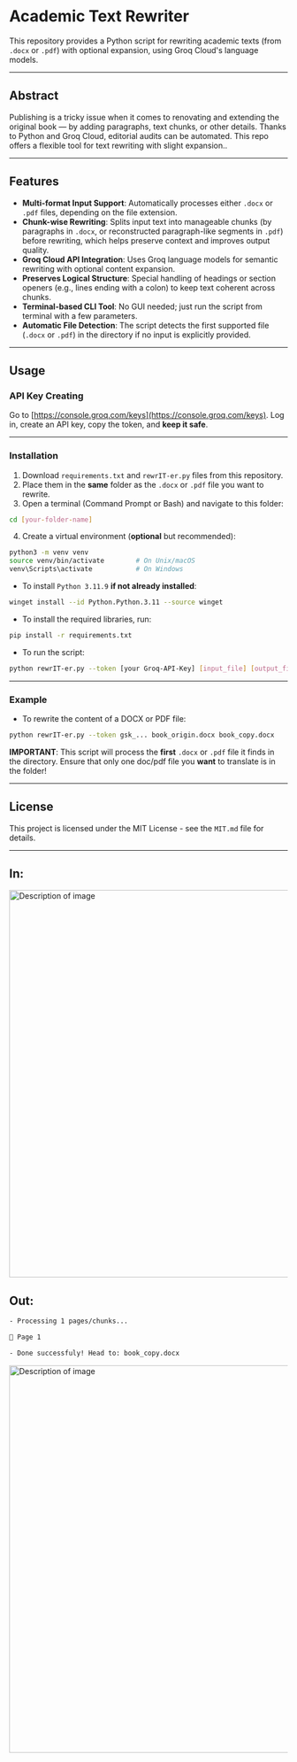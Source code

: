 # Academic Text Rewriter

This repository provides a Python script for rewriting academic texts (from `.docx` or `.pdf`) with optional expansion, using Groq Cloud's language models.

---

## Abstract

Publishing is a tricky issue when it comes to renovating and extending the original book — by adding paragraphs, text chunks, or other details. Thanks to Python and Groq Cloud, editorial audits can be automated. This repo offers a flexible tool for text rewriting with slight expansion..

---

## Features

- **Multi-format Input Support**: Automatically processes either `.docx` or `.pdf` files, depending on the file extension.
- **Chunk-wise Rewriting**: Splits input text into manageable chunks (by paragraphs in `.docx`, or reconstructed paragraph-like segments in `.pdf`) before rewriting, which helps preserve context and improves output quality.
- **Groq Cloud API Integration**: Uses Groq language models for semantic rewriting with optional content expansion.
- **Preserves Logical Structure**: Special handling of headings or section openers (e.g., lines ending with a colon) to keep text coherent across chunks.
- **Terminal-based CLI Tool**: No GUI needed; just run the script from terminal with a few parameters.
- **Automatic File Detection**: The script detects the first supported file (`.docx` or `.pdf`) in the directory if no input is explicitly provided.

---

## Usage

### API Key Creating

Go to [https://console.groq.com/keys](https://console.groq.com/keys). Log in, create an API key, copy the token, and **keep it safe**.

---

### Installation
1. Download `requirements.txt` and `rewrIT-er.py` files from this repository.
2. Place them in the **same** folder as the `.docx` or `.pdf` file you want to rewrite.
3. Open a terminal (Command Prompt or Bash) and navigate to this folder:
```bash
cd [your-folder-name]
```
4. Create a virtual environment (**optional** but recommended):
```bash
python3 -m venv venv
source venv/bin/activate        # On Unix/macOS
venv\Scripts\activate           # On Windows
```
- To install `Python 3.11.9` **if not already installed**:

```bash
winget install --id Python.Python.3.11 --source winget
```
- To install the required libraries, run:

```bash
pip install -r requirements.txt
```
- To run the script:

```bash
python rewrIT-er.py --token [your Groq-API-Key] [input_file] [output_file]
```

---

### Example

- To rewrite the content of a DOCX or PDF file:

```bash
python rewrIT-er.py --token gsk_... book_origin.docx book_copy.docx
```

**IMPORTANT**: This script will process the **first** `.docx` or `.pdf` file it finds in the directory. Ensure that only one doc/pdf file you **want** to translate is in the folder!

---

## License

This project is licensed under the MIT License - see the `MIT.md` file for details.

---

## In:
<img src="https://github.com/user-attachments/assets/062318a4-95b7-4c58-bff3-25eee9325913" alt="Description of image" width="700"/>

## Out:
```bash
- Processing 1 pages/chunks...

📄 Page 1

- Done successfuly! Head to: book_copy.docx
```
<img src="https://github.com/user-attachments/assets/f2e8cf41-1e66-403e-a255-425ac7c3c6e3" alt="Description of image" width="700"/>




